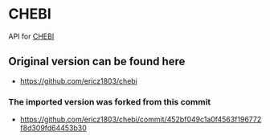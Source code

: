 # CHEBI
API for [CHEBI](https://www.ebi.ac.uk/chebi/init.do)

## Original version can be found here

- <https://github.com/ericz1803/chebi>

### The imported version was forked from this commit

- <https://github.com/ericz1803/chebi/commit/452bf049c1a0f4563f196772f8d309fd64453b30>
